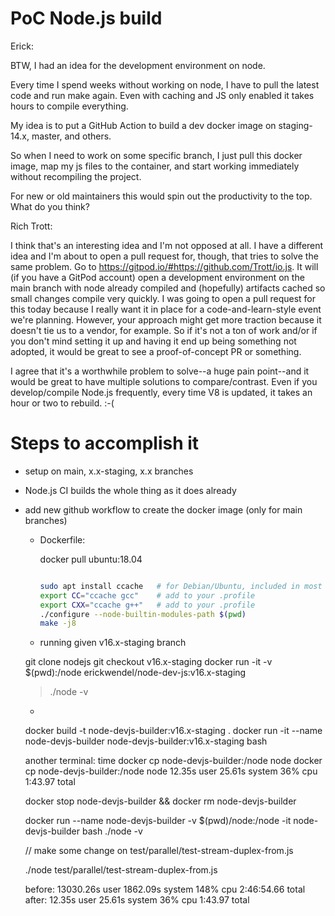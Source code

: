 # PoC Node.js build

Erick: 

BTW, I had an idea for the development environment on node. 

Every time I spend weeks without working on node, I have to pull the latest code and run make again. Even with caching and JS only enabled it takes hours to compile everything.

My idea is to put a GitHub Action to build a dev docker image on staging-14.x, master, and others.

So when I need to work on some specific branch, I just pull this docker image, map my js files to the container, and start working immediately without recompiling the project.

For new or old maintainers this would spin out the productivity to the top. What do you think?

Rich Trott: 

I think that's an interesting idea and I'm not opposed at all. I have a different idea and I'm about to open a pull request for, though, that tries to solve the same problem.  Go to https://gitpod.io/#https://github.com/Trott/io.js. It will (if you have a GitPod account) open a development environment on the main branch with node already compiled and (hopefully) artifacts cached so small changes compile very quickly. I was going to open a pull request for this today because I really want it in place for a code-and-learn-style event we're planning.
However, your approach might get more traction because it doesn't tie us to a vendor, for example.
So if it's not a ton of work and/or if you don't mind setting it up and having it end up being something not adopted, it would be great to see a proof-of-concept PR or something.

I agree that it's a worthwhile problem to solve--a huge pain point--and it would be great to have multiple solutions to compare/contrast.
Even if you develop/compile Node.js frequently, every time V8 is updated, it takes an hour or two to rebuild. :-(


# Steps to accomplish it

- setup on main, x.x-staging, x.x branches

- Node.js CI builds the whole thing as it does already

- add new github workflow to create the docker image (only for main branches)
  - Dockerfile:
    
    docker pull ubuntu:18.04
    ```sh

    sudo apt install ccache   # for Debian/Ubuntu, included in most Linux distros
    export CC="ccache gcc"    # add to your .profile
    export CXX="ccache g++"   # add to your .profile
    ./configure --node-builtin-modules-path $(pwd)
    make -j8
    ```

  - running
  given v16.x-staging branch 

  git clone nodejs 
  git checkout v16.x-staging
  docker run -it -v $(pwd):/node erickwendel/node-dev-js:v16.x-staging
    > ./node -v

  -


  docker build -t node-devjs-builder:v16.x-staging .
  docker run -it --name node-devjs-builder node-devjs-builder:v16.x-staging bash
  
  another terminal:
    time docker cp node-devjs-builder:/node node
    docker cp node-devjs-builder:/node node  12.35s user 25.61s system 36% cpu 1:43.97 total

  docker stop node-devjs-builder && docker rm node-devjs-builder

  docker run --name node-devjs-builder -v $(pwd)/node:/node -it node-devjs-builder bash
    ./node -v

    // make some change on test/parallel/test-stream-duplex-from.js

    ./node test/parallel/test-stream-duplex-from.js


  before:
   13030.26s user 1862.09s system 148% cpu 2:46:54.66 total
  after:
   12.35s user 25.61s system 36% cpu 1:43.97 total
